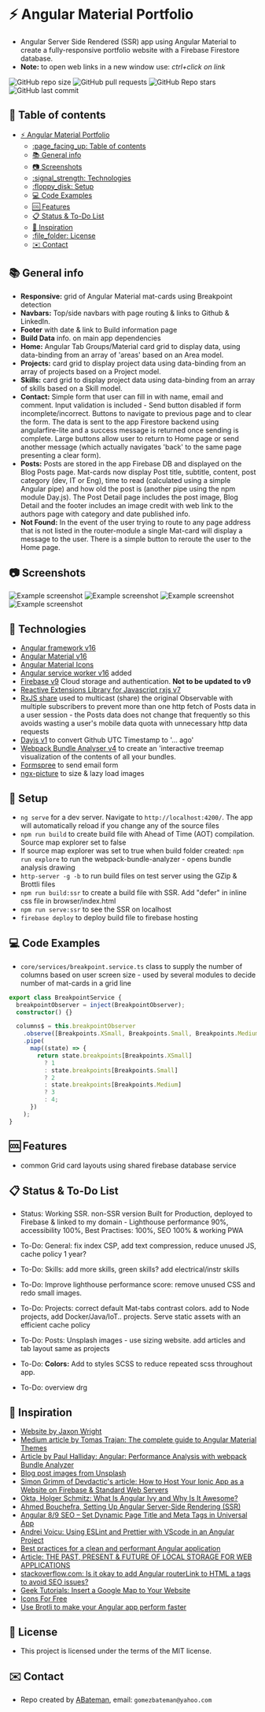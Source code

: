 # :zap: Angular Material Portfolio

* Angular Server Side Rendered (SSR) app using Angular Material to create a fully-responsive portfolio website with a Firebase Firestore database.
* **Note:** to open web links in a new window use: _ctrl+click on link_

![GitHub repo size](https://img.shields.io/github/repo-size/AndrewJBateman/angular-material-portfolio?style=plastic)
![GitHub pull requests](https://img.shields.io/github/issues-pr/AndrewJBateman/angular-material-portfolio?style=plastic)
![GitHub Repo stars](https://img.shields.io/github/stars/AndrewJBateman/angular-material-portfolio?style=plastic)
![GitHub last commit](https://img.shields.io/github/last-commit/AndrewJBateman/angular-material-portfolio?style=plastic)

## :page_facing_up: Table of contents

* [:zap: Angular Material Portfolio](#zap-angular-material-portfolio)
  * [:page\_facing\_up: Table of contents](#page_facing_up-table-of-contents)
  * [:books: General info](#books-general-info)
  * [:camera: Screenshots](#camera-screenshots)
  * [:signal\_strength: Technologies](#signal_strength-technologies)
  * [:floppy\_disk: Setup](#floppy_disk-setup)
  * [:computer: Code Examples](#computer-code-examples)
  * [:cool: Features](#cool-features)
  * [:clipboard: Status \& To-Do List](#clipboard-status--to-do-list)
  * [:clap: Inspiration](#clap-inspiration)
  * [:file\_folder: License](#file_folder-license)
  * [:envelope: Contact](#envelope-contact)

## :books: General info

* **Responsive:** grid of Angular Material mat-cards using Breakpoint detection
* **Navbars:** Top/side navbars with page routing & links to Github & LinkedIn.
* **Footer** with date & link to Build information page
* **Build Data** info. on main app dependencies
* **Home:** Angular Tab Groups/Material card grid to display data, using data-binding from an array of 'areas' based on an Area model.
* **Projects:** card grid to display project data using data-binding from an array of projects based on a Project model.
* **Skills:** card grid to display project data using data-binding from an array of skills based on a Skill model.
* **Contact:** Simple form that user can fill in with name, email and comment. Input validation is included - Send button disabled if form incomplete/incorrect. Buttons to navigate to previous page and to clear the form. The data is sent to the app Firestore backend using angularfire-lite and a success message is returned once sending is complete. Large buttons allow user to return to Home page or send another message (which actually navigates 'back' to the same page presenting a clear form).
* **Posts:** Posts are stored in the app Firebase DB and displayed on the Blog Posts page.
Mat-cards now display Post title, subtitle, content, post category (dev, IT or Eng), time to read (calculated using a simple Angular pipe) and how old the post is (another pipe using the npm module Day.js). The Post Detail page includes the post image, Blog Detail and the footer includes an image credit with web link to the authors page with category and date published info.
* **Not Found:** In the event of the user trying to route to any page address that is not listed in the router-module a single Mat-card will display a message to the user. There is a simple button to reroute the user to the Home page.

## :camera: Screenshots

  ![Example screenshot](./img/home.png)
  ![Example screenshot](./img/projects.png)
  ![Example screenshot](./img/blog.png)
  ![Example screenshot](./img/skills.png)

## :signal_strength: Technologies

* [Angular framework v16](https://angular.io/)
* [Angular Material v16](https://material.angular.io/)
* [Angular Material Icons](https://material.io/resources/icons/?style=baseline)
* [Angular service worker v16](https://angular.io/guide/service-worker-intro) added
* [Firebase v9](https://firebase.google.com) Cloud storage and authentication. **Not to be updated to v9**
* [Reactive Extensions Library for Javascript rxjs v7](https://rxjs-dev.firebaseapp.com/)
* [RxJS share](https://rxjs.dev/api/operators/share) used to multicast (share) the original Observable with multiple subscribers to prevent more than one http fetch of Posts data in a user session - the Posts data does not change that frequently so this avoids wasting a user's mobile data quota with unnecessary http data requests
* [Dayjs v1](https://github.com/iamkun/dayjs) to convert Github UTC Timestamp to '... ago'
* [Webpack Bundle Analyser v4](https://www.npmjs.com/package/webpack-bundle-analyzer) to create an 'interactive treemap visualization of the contents of all your bundles.
* [Formspree](https://formspree.io/) to send email form
* [ngx-picture](https://www.npmjs.com/package/ngx-picture) to size & lazy load images

## :floppy_disk: Setup

* `ng serve` for a dev server. Navigate to `http://localhost:4200/`. The app will automatically reload if you change any of the source files
* `npm run build` to create build file with Ahead of Time (AOT) compilation. Source map explorer set to false
* If source map explorer was set to true when build folder created: `npm run explore` to run the webpack-bundle-analyzer - opens bundle analysis drawing
* `http-server -g -b` to run build files on test server using the GZip & Brottli files
* `npm run build:ssr` to create a build file with SSR. Add "defer" in inline css file in browser/index.html
* `npm run serve:ssr` to see the SSR on localhost
* `firebase deploy` to deploy build file to firebase hosting

## :computer: Code Examples

* `core/services/breakpoint.service.ts` class to supply the number of columns based on user screen size - used by several modules to decide number of mat-cards in a grid line

```typescript
export class BreakpointService {
  breakpointObserver = inject(BreakpointObserver);
  constructor() {}

  columns$ = this.breakpointObserver
    .observe([Breakpoints.XSmall, Breakpoints.Small, Breakpoints.Medium])
    .pipe(
      map((state) => {
        return state.breakpoints[Breakpoints.XSmall]
          ? 1
          : state.breakpoints[Breakpoints.Small]
          ? 2
          : state.breakpoints[Breakpoints.Medium]
          ? 3
          : 4;
      })
    );
}
```

## :cool: Features

* common Grid card layouts using shared firebase database service

## :clipboard: Status & To-Do List

* Status: Working SSR. non-SSR version Built for Production, deployed to Firebase & linked to my domain - Lighthouse performance 90%, accessibility 100%, Best Practises: 100%, SEO 100% & working PWA
* To-Do: General: fix index CSP, add text compression, reduce unused JS, cache policy 1 year?
* To-Do: Skills: add more skills, green skills? add electrical/instr skills
* To-Do: Improve lighthouse performance score: remove unused CSS and redo small images.
* To-Do: Projects: correct default Mat-tabs contrast colors. add to Node projects, add Docker/Java/IoT.. projects. Serve static assets with an efficient cache policy
* To-Do: Posts: Unsplash images - use sizing website. add articles and tab layout same as projects

* To-Do: **Colors:** Add to styles SCSS to reduce repeated scss throughout app.
* To-Do: overview drg

## :clap: Inspiration

* [Website by Jaxon Wright](https://jaxonwright.com/)
* [Medium article by Tomas Trajan: The complete guide to Angular Material Themes](https://medium.com/@tomastrajan/the-complete-guide-to-angular-material-themes-4d165a9d24d1)
* [Article by Paul Halliday: Angular: Performance Analysis with webpack Bundle Analyzer](https://alligator.io/angular/angular-webpack-bundle-analyzer/)
* [Blog post images from Unsplash](https://unsplash.com/)
* [Simon Grimm of Devdactic's article: How to Host Your Ionic App as a Website on Firebase & Standard Web Servers](https://devdactic.com/host-ionic-website-firebase/)
* [Okta, Holger Schmitz: What Is Angular Ivy and Why Is It Awesome?](https://developer.okta.com/blog/2020/02/12/angular-ivy)
* [Ahmed Bouchefra, Setting Up Angular Server-Side Rendering (SSR)](https://blog.jscrambler.com/setting-up-angular-server-side-rendering-ssr/)
* [Angular 8/9 SEO – Set Dynamic Page Title and Meta Tags in Universal App](https://www.positronx.io/angular-seo-set-dynamic-page-title-meta-tags-in-universal-app/)
* [Andrei Voicu: Using ESLint and Prettier with VScode in an Angular Project](https://dev.to/dreiv/using-eslint-and-prettier-with-vscode-in-an-angular-project-42ib)
* [Best practices for a clean and performant Angular application](https://www.freecodecamp.org/news/best-practices-for-a-clean-and-performant-angular-application-288e7b39eb6f/)
* [Article: THE PAST, PRESENT & FUTURE OF LOCAL STORAGE FOR WEB APPLICATIONS](http://diveintohtml5.info/storage.html)
* [stackoverflow.com: Is it okay to add Angular routerLink to HTML a tags to avoid SEO issues?](https://stackoverflow.com/questions/57937451/is-it-okay-to-add-angular-routerlink-to-html-a-tags-to-avoid-seo-issues)
* [Geek Tutorials: Insert a Google Map to Your Website](https://www.youtube.com/watch?v=KIC0OK9nKXY)
* [Icons For Free](https://icons-for-free.com/)
* [Use Brotli to make your Angular app perform faster](https://danielk.tech/home/how-to-use-brotli-to-make-your-angular-app-perform-faster)

## :file_folder: License

* This project is licensed under the terms of the MIT license.

## :envelope: Contact

* Repo created by [ABateman](https://github.com/AndrewJBateman), email: `gomezbateman@yahoo.com`
